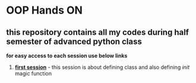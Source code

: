 # OOP Hands ON

## this repository contains all my codes during half semester of advanced python class

**for easy access to each session use below links**

1. [**first session**](https://github.com/amirhosein-ziaei/OOP-Hands-On/tree/master/S1) - this session is about defining class and also defining *init* magic function

